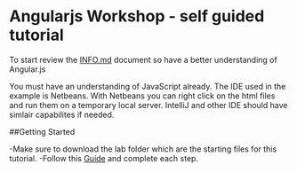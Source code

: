 # Angularjs Workshop - self guided tutorial

To start review the [INFO.md](https://github.com/gforti/angularjs-workshop-tutorial/blob/master/INFO.md) document so have a better understanding of Angular.js

You must have an understanding of JavaScript already.  The IDE used in the example is Netbeans.  With Netbeans you can right click on the html files and run them on a temporary local server. IntelliJ and other IDE should have simlair capabilites if needed.

##Getting Started

-Make sure to download the lab folder which are the starting files for this tutorial.
-Follow this [Guide](https://github.com/gforti/angularjs-workshop-tutorial/blob/master/guides/README.md) and complete each step.
